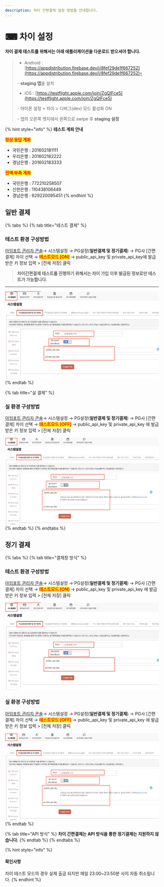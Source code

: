 ```yaml
---
description: 차이 간편결제 설정 방법을 안내합니다.
---
```


# ⌨ 차이 설정

#### 차이 결제 테스트를 위해서는 아래 애플리케이션을 다운로드 받으셔야 합니다.

> * Android : [https://appdistribution.firebase.dev/i/8fef29de1f667252](https://appdistribution.firebase.dev/i/8fef29de1f667252)◦
>
> &#x20;      \- **staging 앱**을 설치
>
> * iOS : [https://testflight.apple.com/join/ZgQIFce5](https://testflight.apple.com/join/ZgQIFce5)
>
> &#x20;     \- 아이폰 설정 > 차이 > 디버그(dev) 모드 활성화 ON
>
> &#x20;     \- 앱의 오른쪽 엣지에서 왼쪽으로 swipe 후 **staging 설정**

{% hint style="info" %}
**테스트 계좌 안내**&#x20;

<mark style="color:red;">**정상 응답 계좌**</mark>

* 국민은행  :  201602181111
* 우리은행  :  201602182222
* 경남은행  :  201602183333

<mark style="color:red;">**잔액 부족 계좌**</mark>

* 국민은행  :  772210258507 &#x20;
* 신한은행  :  110438106449 &#x20;
* 경남은행  :  629220095451 &#x20;
{% endhint %}

## 일반 결제

{% tabs %}
{% tab title="테스트 결제" %}
### 테스트 환경 구성방법

[아임포트 관리자 콘솔](https://admin.iamport.kr/)→ 시스템설정 → PG설정(**일반결제 및 정기결제**) → PG사 \[간편결제] 차이 선택 → <mark style="color:red;">**테스트모드 \[ON]**</mark> → public\_api\_key 및 private\_api\_key에 발급받은 키 정보 입력 > \[전체 저장] 클릭



> **차이간편결제 테스트를 진행하기 위해서는 차이 가입 이후 발급된 정보로만 테스트가 가능합니다.**

****

![테스트 설정 예시](<../../../.gitbook/assets/image (22) (2).png>)
{% endtab %}

{% tab title="실 결제" %}
### **실** 환경 구성방법

[아임포트 관리자 콘솔](https://admin.iamport.kr/)→ 시스템설정 → PG설정(**일반결제 및 정기결제**) → PG사 \[간편결제] 차이 선택 → <mark style="color:red;">**테스트모드 \[OFF]**</mark> → public\_api\_key 및 private\_api\_key 에 발급받은 키 정보 입력 > \[전체 저장] 클릭



![실 계정 설정 예시](<../../../.gitbook/assets/image (7).png>)
{% endtab %}
{% endtabs %}

## 정기 결제&#x20;

{% tabs %}
{% tab title="결제창 방식" %}
### 테스트 환경 구성방법

[아임포트 관리자 콘솔](https://admin.iamport.kr/)→ 시스템설정 → PG설정(**일반결제 및 정기결제**) → PG사 \[간편결제] 차이 선택 → <mark style="color:red;">**테스트모드 \[ON]**</mark> → public\_api\_key 및 private\_api\_key 에 발급받은 키 정보 입력 > \[전체 저장] 클릭



![테스트 설정 예시](<../../../.gitbook/assets/image (12).png>)

### **실** 환경 구성방법

[아임포트 관리자 콘솔](https://admin.iamport.kr/)→ 시스템설정 → PG설정(**일반결제 및 정기결제**) → PG사 \[간편결제] 차이 선택 → <mark style="color:red;">**테스트모드 \[OFF]**</mark> → public\_api\_key 및 private\_api\_key 에 발급받은 키 정보 입력 > \[전체 저장] 클릭



![실 계정 설정 예시](<../../../.gitbook/assets/image (8) (1).png>)
{% endtab %}

{% tab title="API 방식" %}
**차이 간편결제는 API 방식을 통한 정기결제는 지원하지 않습니다.**
{% endtab %}
{% endtabs %}

{% hint style="info" %}
#### **확인사항**

차이 테스트 모드의 경우 실제 출금 되지만 매일 23:00\~23:50분 사이 자동 취소됩니다.
{% endhint %}
